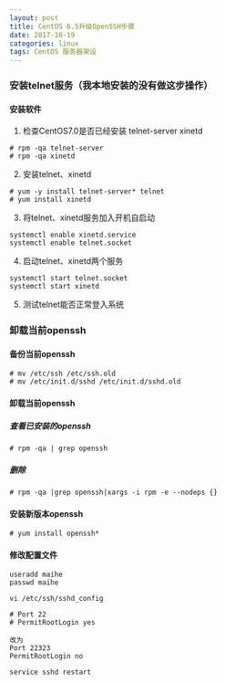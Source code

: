 ```yaml
---
layout: post
title: CentOS 6.5升级OpenSSH步骤
date: 2017-10-19
categories: linux
tags: CentOS 服务器架设
---
```



### 安装telnet服务（我本地安装的没有做这步操作）

#### 安装软件
1. 检查CentOS7.0是否已经安装 telnet-server xinetd

```
# rpm -qa telnet-server
# rpm -qa xinetd
```

2. 安装telnet、xinetd

```
# yum -y install telnet-server* telnet
# yum install xinetd
```

3. 将telnet、xinetd服务加入开机自启动

```
systemctl enable xinetd.service
systemctl enable telnet.socket
```

4. 启动telnet、xinetd两个服务

```
systemctl start telnet.socket
systemctl start xinetd
```

5. 测试telnet能否正常登入系统


### 卸载当前openssh
#### 备份当前openssh

```
# mv /etc/ssh /etc/ssh.old
# mv /etc/init.d/sshd /etc/init.d/sshd.old
```

#### 卸载当前openssh

##### 查看已安装的openssh

```
# rpm -qa | grep openssh
```
 
##### 删除

```
# rpm -qa |grep openssh|xargs -i rpm -e --nodeps {}
```


#### 安装新版本openssh

```
# yum install openssh*
```

#### 修改配置文件

```
useradd maihe
passwd maihe
```

```
vi /etc/ssh/sshd_config

# Port 22
# PermitRootLogin yes

改为
Port 22323
PermitRootLogin no
```

```
service sshd restart
```
